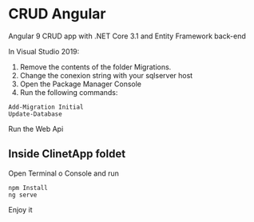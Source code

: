 # CRUD Angular
Angular 9 CRUD app with .NET Core 3.1 and Entity Framework back-end


In Visual Studio 2019:

1. Remove the contents of the folder Migrations.
2. Change the conexion string with your sqlserver host
3. Open the Package Manager Console
3. Run the following commands:

```
Add-Migration Initial
Update-Database
```
Run the Web Api


## Inside ClinetApp foldet
Open Terminal o Console and run
```
npm Install
ng serve
```
Enjoy it
